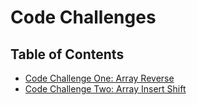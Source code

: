 # Code Challenges

## Table of Contents

- [Code Challenge One: Array Reverse](./challengeOne-Array-Reverse/README.md)
- [Code Challenge Two: Array Insert Shift](./challengeTwo-Array-Insert-Shift/README.md)
